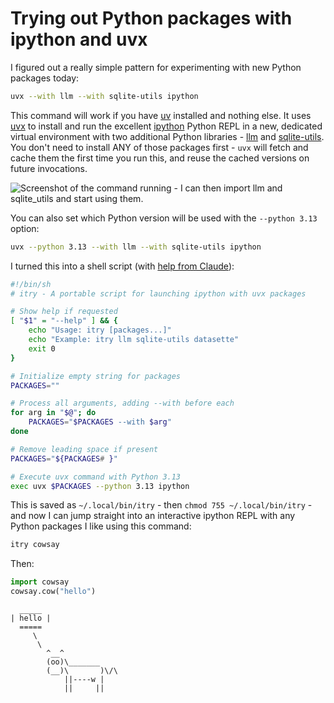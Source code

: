 # Trying out Python packages with ipython and uvx

I figured out a really simple pattern for experimenting with new Python packages today:

```bash
uvx --with llm --with sqlite-utils ipython
```
This command will work if you have [uv](https://github.com/astral-sh/uv) installed and nothing else. It uses [uvx](https://docs.astral.sh/uv/guides/tools/) to install and run the excellent [ipython](https://ipython.org/) Python REPL in a new, dedicated virtual environment with two additional Python libraries - [llm](https://llm.datasette.io/) and [sqlite-utils](https://sqlite-utils.datasette.io/). You don't need to install ANY of those packages first - `uvx` will fetch and cache them the first time you run this, and reuse the cached versions on future invocations.

![Screenshot of the command running - I can then import llm and sqlite_utils and start using them.](https://github.com/user-attachments/assets/016ee9a2-636f-4ee7-ba43-5356a6b91b90)

You can also set which Python version will be used with the `--python 3.13` option:

```bash
uvx --python 3.13 --with llm --with sqlite-utils ipython
```

I turned this into a shell script (with [help from Claude](https://gist.github.com/simonw/c6f7e7f27a29eb6b7df0876c78f66ac2)):

```bash
#!/bin/sh
# itry - A portable script for launching ipython with uvx packages

# Show help if requested
[ "$1" = "--help" ] && {
    echo "Usage: itry [packages...]"
    echo "Example: itry llm sqlite-utils datasette"
    exit 0
}

# Initialize empty string for packages
PACKAGES=""

# Process all arguments, adding --with before each
for arg in "$@"; do
    PACKAGES="$PACKAGES --with $arg"
done

# Remove leading space if present
PACKAGES="${PACKAGES# }"

# Execute uvx command with Python 3.13
exec uvx $PACKAGES --python 3.13 ipython
```
This is saved as `~/.local/bin/itry` - then `chmod 755 ~/.local/bin/itry` - and now I can jump straight into an interactive ipython REPL with any Python packages I like using this command:
```bash
itry cowsay
```
Then:
```python
import cowsay
cowsay.cow("hello")
```
```
  _____
| hello |
  =====
     \
      \
        ^__^
        (oo)\_______
        (__)\       )\/\
            ||----w |
            ||     ||
```
